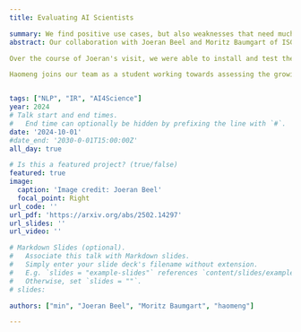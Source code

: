 ```yaml
---
title: Evaluating AI Scientists

summary: We find positive use cases, but also weaknesses that need much handholding from human scientists.
abstract: Our collaboration with Joeran Beel and Moritz Baumgart of ISG Siegen originated from Joeran's sabbatical visit with WING in Oct 2024.  Moritz, a talented undergraduate student at University of Siegen, joined us as a research assistant, working remotely which coordinated with his advisor here in NUS.  

Over the course of Joeran's visit, we were able to install and test the AI Scientist system advertised as an automated robo scientist by Sakana.AI.  We find positive use cases, but also weaknesses that need much handholding from us.

Haomeng joins our team as a student working towards assessing the growing variety of LLM based research agents going into 2025.


tags: ["NLP", "IR", "AI4Science"]
year: 2024
# Talk start and end times.
#   End time can optionally be hidden by prefixing the line with `#`.
date: '2024-10-01'
#date_end: '2030-0-01T15:00:00Z'
all_day: true

# Is this a featured project? (true/false)
featured: true
image:
  caption: 'Image credit: Joeran Beel'
  focal_point: Right
url_code: ''
url_pdf: 'https://arxiv.org/abs/2502.14297'
url_slides: ''
url_video: ''

# Markdown Slides (optional).
#   Associate this talk with Markdown slides.
#   Simply enter your slide deck's filename without extension.
#   E.g. `slides = "example-slides"` references `content/slides/example-slides.md`.
#   Otherwise, set `slides = ""`.
# slides:

authors: ["min", "Joeran Beel", "Moritz Baumgart", "haomeng"]

---
```


